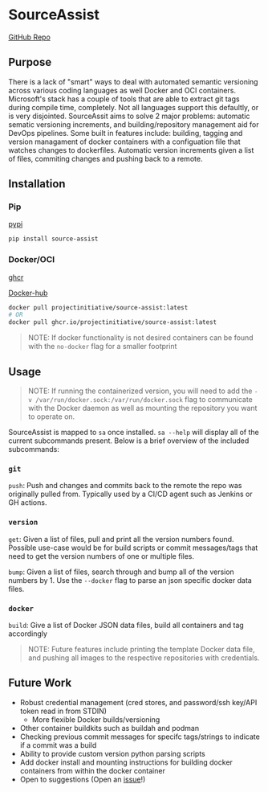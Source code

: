 # SourceAssist

[GitHub Repo](https://github.com/ProjectInitiative/SourceAssist)

## Purpose 

There is a lack of "smart" ways to deal with automated semantic versioning across various coding languages as well Docker and OCI containers. Microsoft's stack has a couple of tools that are able to extract git tags during compile time, completely. Not all languages support this defaultly, or is very disjointed. SourceAssit aims to solve 2 major problems: automatic sematic versioning increments, and building/repository management aid for DevOps pipelines. Some built in features include: building, tagging and version managament of docker containers with a configuation file that watches changes to dockerfiles. Automatic version increments given a list of files, commiting changes and pushing back to a remote.

## Installation

### Pip

[pypi](https://pypi.org/project/source-assist/)

```bash
pip install source-assist
```

### Docker/OCI

[ghcr](https://github.com/ProjectInitiative/SourceAssist/pkgs/container/source-assist)

[Docker-hub](https://hub.docker.com/repository/docker/projectinitiative/source-assist)

```bash
docker pull projectinitiative/source-assist:latest
# OR
docker pull ghcr.io/projectinitiative/source-assist:latest
```

>NOTE: If docker functionality is not desired containers can be found with the `no-docker` flag for a smaller footprint

## Usage

>NOTE: If running the containerized version, you will need to add the `-v /var/run/docker.sock:/var/run/docker.sock` flag to communicate with the Docker daemon as well as mounting the repository you want to operate on.

SourceAssist is mapped to `sa` once installed. 
`sa --help` will display all of the current subcommands present. Below is a brief overview of the included subcommands:

### `git`

`push`: Push and changes and commits back to the remote the repo was originally pulled from. Typically used by a CI/CD agent such as Jenkins or GH actions.

### `version`

`get`: Given a list of files, pull and print all the version numbers found. Possible use-case would be for build scripts or commit messages/tags that need to get the version numbers of one or multiple files.

`bump`: Given a list of files, search through and bump all of the version numbers by 1. Use the `--docker` flag to parse an json specific docker data files. 


### `docker`

`build`: Give a list of Docker JSON data files, build all containers and tag accordingly

>NOTE: Future features include printing the template Docker data file, and pushing all images to the respective repositories with credentials.

## Future Work

* Robust credential management (cred stores, and password/ssh key/API token read in from STDIN)
    * More flexible Docker builds/versioning
* Other container buildkits such as buildah and podman
* Checking previous commit messages for specifc tags/strings to indicate if a commit was a build
* Ability to provide custom version python parsing scripts
* Add docker install and mounting instructions for building docker containers from within the docker container
* Open to suggestions (Open an [issue](https://github.com/ProjectInitiative/SourceAssist/issues/new/choose)!)